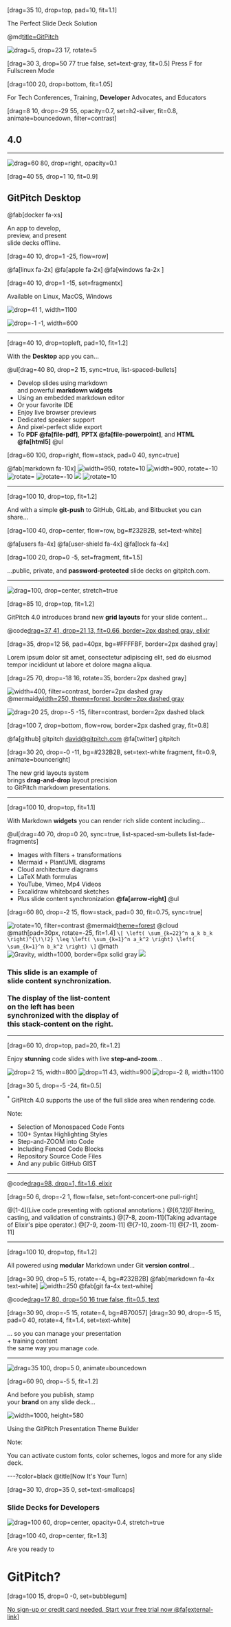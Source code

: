 [drag=35 10, drop=top, pad=10, fit=1.1]

The Perfect Slide Deck Solution

@md[title=GitPitch](assets/md/splash.md)

![drag=5, drop=23 17, rotate=5](assets/img/logo-circled.svg)

[drag=30 3, drop=50 77 true false, set=text-gray, fit=0.5]
Press F for Fullscreen Mode

[drag=100 20, drop=bottom, fit=1.05]

For Tech Conferences, Training, **Developer** Advocates, and Educators

[drag=8 10, drop=-29 55, opacity=0.7, set=h2-silver, fit=0.8, animate=bouncedown, filter=contrast]

## 4.0

---

![drag=60 80, drop=right, opacity=0.1](assets/img/logo-circled.svg)

[drag=40 55, drop=1 10, fit=0.9]

## GitPitch **Desktop**

@fab[docker fa-xs]

An app to develop,<br>preview, and present<br>slide decks offline.

[drag=40 10, drop=1 -25, flow=row]

@fa[linux fa-2x]
@fa[apple fa-2x]
@fa[windows fa-2x ]

[drag=40 10, drop=1 -15, set=fragmentx]

Available on Linux, MacOS, Windows

![drop=41 1, width=1100](assets/img/gitpitch-desktop-edit-mode.png)

![drop=-1 -1, width=600](assets/img/gitpitch-present.png)

---

[drag=40 10, drop=topleft, pad=10, fit=1.2]

With the **Desktop** app you can...

@ul[drag=40 80, drop=2 15, sync=true, list-spaced-bullets]
- Develop slides using markdown<br>and powerful **markdown widgets**
- Using an embedded markdown editor
- Or your favorite IDE
- Enjoy live browser previews
- Dedicated speaker support
- And pixel-perfect slide export
- To **PDF @fa[file-pdf]**, **PPTX @fa[file-powerpoint]**, and **HTML @fa[html5]**
@ul

[drag=60 100, drop=right, flow=stack, pad=0 40, sync=true]

@fab[markdown fa-10x]
![width=950, rotate=10](assets/img/gitpitch-are-you-ready.png)
![width=900, rotate=-10](assets/img/gitpitch-desktop-ide-mode.png)
![rotate=](assets/img/gitpitch-preview.png)
![rotate=-10](assets/img/gitpitch-present.png)
![](assets/img/gitpitch-export.png)
![rotate=10](assets/img/gitpitch-keynote.png)

---

[drag=100 10, drop=top, fit=1.2]

And with a simple **git-push** to GitHub, GitLab, and Bitbucket you can share...

[drag=100 40, drop=center, flow=row, bg=#232B2B, set=text-white]

@fa[users fa-4x]
@fa[user-shield fa-4x]
@fa[lock fa-4x]

[drag=100 20, drop=0 -5, set=fragment, fit=1.5]

...public, private, and **password-protected** slide decks on gitpitch.com.

---

![drag=100, drop=center, stretch=true](assets/img/gitpitch-grid-outline.png)

[drag=85 10, drop=top, fit=1.2]

GitPitch 4.0 introduces brand new **grid layouts** for your slide content...

@code[drag=37 41, drop=21 13, fit=0.66, border=2px dashed gray, elixir](src/demo.ex)

[drag=35, drop=12 56, pad=40px, bg=#FFFFBF, border=2px dashed gray]

Lorem ipsum dolor sit amet, consectetur adipiscing elit, sed do eiusmod tempor incididunt ut labore et dolore magna aliqua.

[drag=25 70, drop=-18 16, rotate=35, border=2px dashed gray]

![width=400, filter=contrast, border=2px dashed gray](assets/img/gitpitch-sketch.png)
@mermaid[width=250, theme=forest, border=2px dashed gray](src/demo.mmd)

![drag=20 25, drop=-5 -15, filter=contrast, border=2px dashed black](assets/img/paint.png)

[drag=100 7, drop=bottom, flow=row, border=2px dashed gray, fit=0.8]

@fa[github] gitpitch
david@gitpitch.com
@fa[twitter] gitpitch

[drag=30 20, drop=-0 -11, bg=#232B2B, set=text-white fragment, fit=0.9, animate=bounceright]

The new grid layouts system<br>brings **drag-and-drop** layout precision<br>to GitPitch markdown presentations.

---
[drag=100 10, drop=top, fit=1.1]

With Markdown **widgets** you can render rich slide content including...

@ul[drag=40 70, drop=0 20, sync=true, list-spaced-sm-bullets list-fade-fragments]
- Images with filters + transformations
- Mermaid + PlantUML diagrams
- Cloud architecture diagrams
- LaTeX Math formulas
- YouTube, Vimeo, Mp4 Videos
- Excalidraw whiteboard sketches
- Plus slide content synchronization **@fa[arrow-right]**
@ul

[drag=60 80, drop=-2 15, flow=stack, pad=0 30, fit=0.75, sync=true]

![rotate=10, filter=contrast](assets/img/paint.png)
@mermaid[theme=forest](src/demo.mmd)
@cloud[](src/demo.py)
@math[pad=30px, rotate=-25, fit=1.4]
`\[
\left( \sum_{k=22}^n a_k b_k \right)^{\!\!2} \leq
 \left( \sum_{k=1}^n a_k^2 \right) \left( \sum_{k=1}^n b_k^2 \right)
\]`
@math
![Gravity, width=1000, border=6px solid gray](https://player.vimeo.com/video/125471012)
![](assets/img/gitpitch-sketch.png)
### This slide is an example of<br>**slide content synchronization**.<br><br>The display of the list-content<br>on the left has been<br> synchronized with the display of<br>this stack-content on the right.

---

[drag=60 10, drop=top, pad=20, fit=1.2]

Enjoy  **stunning** code slides with live **step-and-zoom**...

![drop=2 15, width=800 ](assets/img/gitpitch-sample-sql.png)
![drop=11 43, width=900](assets/img/gitpitch-sample-php.png)
![drop=-2 8, width=1100](assets/img/gitpitch-sample-elixir.png)

[drag=30 5, drop=-5 -24, fit=0.5]

<sup>*</sup> GitPitch 4.0 supports the use of the full slide area when rendering code.

Note:

- Selection of Monospaced Code Fonts
- 100+ Syntax Highlighting Styles
- Step-and-ZOOM into Code 
- Including Fenced Code Blocks
- Repository Source Code Files
- And any public GitHub GIST

---

@code[drag=98, drop=1, fit=1.6, elixir](src/demo.ex)

[drag=50 6, drop=-2 1, flow=false, set=font-concert-one pull-right]

@[1-4](Live code presenting with optional annotations.)
@[6,12](Filtering, casting, and validation of constraints.)
@[7-8, zoom-11](Taking advantage of Elixir's pipe operator.)
@[7-9, zoom-11]
@[7-10, zoom-11]
@[7-11, zoom-11]

---

[drag=100 10, drop=top, fit=1.2]

All powered using **modular** Markdown under Git **version control**...

[drag=30 90, drop=5 15, rotate=-4, bg=#232B2B]
@fab[markdown fa-4x text-white]
![width=250](assets/img/jigsaw.png)
@fab[git fa-4x text-white]

@code[drag=17 80, drop=50 16 true false, fit=0.5, text](src/demo.txt)

[drag=30 90, drop=-5 15, rotate=4, bg=#B70057]
[drag=30 90, drop=-5 15, pad=0 40, rotate=4, fit=1.4, set=text-white]

... so you can manage your presentation<br>+ training content<br>the same way you manage `code`.

---

![drag=35 100, drop=5 0, animate=bouncedown](assets/img/gitpitch-theme-builder.png)

[drag=60 90, drop=-5 5, fit=1.2]

And before you publish, stamp<br>your **brand** on any slide deck...

![width=1000, height=580](https://www.youtube.com/embed/pfMsOZRvfXw)

Using the GitPitch Presentation Theme Builder

Note:

You can activate custom fonts, color schemes, logos and more for any slide deck.

---?color=black
@title[Now It's Your Turn]

[drag=30 10, drop=35 0, set=text-smallcaps]

### Slide Decks for Developers

![drag=100 60, drop=center, opacity=0.4, stretch=true](assets/img/fireworks.gif)

[drag=100 40, drop=center, fit=1.3]

Are you ready to
# GitPitch?

[drag=100 15, drop=0 -0, set=bubblegum]

[No sign-up or credit card needed. Start your free trial now @fa[external-link]](https://docs.gitpitch.com/#/whats-new-in-40)
